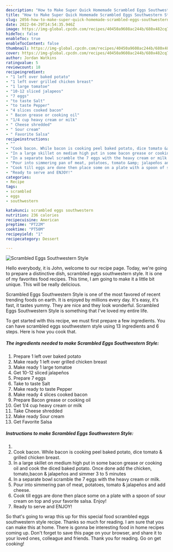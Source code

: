 ```yaml
---
description: "How to Make Super Quick Homemade Scrambled Eggs Southwestern Style"
title: "How to Make Super Quick Homemade Scrambled Eggs Southwestern Style"
slug: 2056-how-to-make-super-quick-homemade-scrambled-eggs-southwestern-style
date: 2022-04-29T14:54:35.946Z
image: https://img-global.cpcdn.com/recipes/40450a9608ac244b/680x482cq70/scrambled-eggs-southwestern-style-recipe-main-photo.jpg
hideToc: false
enableToc: true
enableTocContent: false
thumbnail: https://img-global.cpcdn.com/recipes/40450a9608ac244b/680x482cq70/scrambled-eggs-southwestern-style-recipe-main-photo.jpg
cover: https://img-global.cpcdn.com/recipes/40450a9608ac244b/680x482cq70/scrambled-eggs-southwestern-style-recipe-main-photo.jpg
author: Jordan Watkins
ratingvalue: 5
reviewcount: 18
recipeingredient:
- "1 left over baked potato"
- "1 left over grilled chicken breast"
- "1 large tomatoe"
- "10-12 sliced jalapeos"
- "7 eggs"
- "to taste Salt"
- "to taste Pepper"
- "4 slices cooked bacon"
- " Bacon grease or cooking oil"
- "1/4 cup heavy cream or milk"
- " Cheese shredded"
- " Sour cream"
- " Favorite Salsa"
recipeinstructions:
- ""
- "Cook bacon. While bacon is cooking peel baked potato, dice tomato &amp; grilled chicken breast."
- "In a large skillet on medium high put in some bacon grease or cooking oil and cook the diced baked potato. Once done add the chicken, tomato,bacon &amp; jalapeños and simmer 3 to 5 minutes"
- "In a separate bowl scramble the 7 eggs with the heavy cream or milk."
- "Pour into simmering pan of meat, potatoes, tomato &amp; jalapeños and add cheese."
- "Cook till eggs are done then place some on a plate with a spoon of sour cream on top and your favorite salsa. Enjoy!"
- "Ready to serve and ENJOY!"
categories:
- Recipe
tags:
- scrambled
- eggs
- southwestern

katakunci: scrambled eggs southwestern 
nutrition: 236 calories
recipecuisine: American
preptime: "PT22M"
cooktime: "PT50M"
recipeyield: "1"
recipecategory: Dessert

---
```



![Scrambled Eggs Southwestern Style](https://img-global.cpcdn.com/recipes/40450a9608ac244b/680x482cq70/scrambled-eggs-southwestern-style-recipe-main-photo.jpg)

Hello everybody, it is John, welcome to our recipe page. Today, we're going to prepare a distinctive dish, scrambled eggs southwestern style. It is one of my favorites food recipes. This time, I am going to make it a little bit unique. This will be really delicious.



Scrambled Eggs Southwestern Style is one of the most favored of recent trending foods on earth. It is enjoyed by millions every day. It's easy, it's fast, it tastes yummy. They are nice and they look wonderful. Scrambled Eggs Southwestern Style is something that I've loved my entire life.


To get started with this recipe, we must first prepare a few ingredients. You can have scrambled eggs southwestern style using 13 ingredients and 6 steps. Here is how you cook that.

<!--inarticleads1-->

##### The ingredients needed to make Scrambled Eggs Southwestern Style:

1. Prepare 1 left over baked potato
1. Make ready 1 left over grilled chicken breast
1. Make ready 1 large tomatoe
1. Get 10-12 sliced jalapeños
1. Prepare 7 eggs
1. Take to taste Salt
1. Make ready to taste Pepper
1. Make ready 4 slices cooked bacon
1. Prepare  Bacon grease or cooking oil
1. Get 1/4 cup heavy cream or milk
1. Take  Cheese shredded
1. Make ready  Sour cream
1. Get  Favorite Salsa




<!--inarticleads2-->

##### Instructions to make Scrambled Eggs Southwestern Style:

1. 
1. Cook bacon. While bacon is cooking peel baked potato, dice tomato &amp; grilled chicken breast.
1. In a large skillet on medium high put in some bacon grease or cooking oil and cook the diced baked potato. Once done add the chicken, tomato,bacon &amp; jalapeños and simmer 3 to 5 minutes
1. In a separate bowl scramble the 7 eggs with the heavy cream or milk.
1. Pour into simmering pan of meat, potatoes, tomato &amp; jalapeños and add cheese.
1. Cook till eggs are done then place some on a plate with a spoon of sour cream on top and your favorite salsa. Enjoy!
1. Ready to serve and ENJOY!



So that's going to wrap this up for this special food scrambled eggs southwestern style recipe. Thanks so much for reading. I am sure that you can make this at home. There is gonna be interesting food in home recipes coming up. Don't forget to save this page on your browser, and share it to your loved ones, colleague and friends. Thank you for reading. Go on get cooking!
